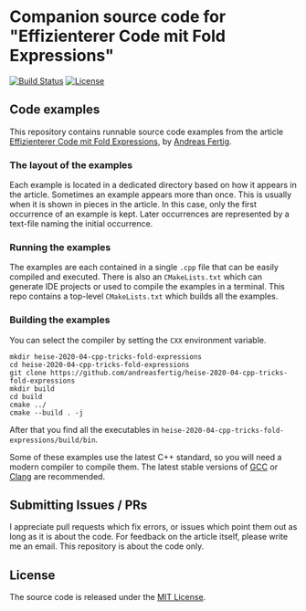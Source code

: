 # Companion source code for "Effizienterer Code mit Fold Expressions"


[![Build Status](https://github.com/andreasfertig/heise-2020-04-cpp-tricks-fold-expressions/workflows/ci/badge.svg)](https://github.com/andreasfertig/heise-2020-04-cpp-tricks-fold-expressions/actions/) [![License](https://img.shields.io/badge/license-MIT-blue.svg)](/LICENSE.txt) 


## Code examples

This repository contains runnable source code examples from the article [Effizienterer Code mit Fold Expressions](https://www.heise.de/select/ix/2020/4), by [Andreas Fertig](https://andreasfertig.info).

### The layout of the examples

Each example is located in a dedicated directory based on how it appears in the article. Sometimes an example appears more than once. This is usually when it is shown in pieces in the article. In this case, only the first occurrence of an example is kept. Later occurrences are represented by a text-file naming the initial occurrence.

### Running the examples

The examples are each contained in a single `.cpp` file that can be easily compiled and executed. There is also an `CMakeLists.txt` which can generate IDE projects or used to compile the examples in a terminal. 
This repo contains a top-level `CMakeLists.txt` which builds all the examples. 

### Building the examples

You can select the compiler by setting the `CXX` environment variable.

```
mkdir heise-2020-04-cpp-tricks-fold-expressions
cd heise-2020-04-cpp-tricks-fold-expressions
git clone https://github.com/andreasfertig/heise-2020-04-cpp-tricks-fold-expressions
mkdir build
cd build
cmake ../
cmake --build . -j
```

After that you find all the executables in `heise-2020-04-cpp-tricks-fold-expressions/build/bin`.

Some of these examples use the latest C++ standard, so you will need a modern compiler to compile them. The latest stable versions of [GCC](https://gcc.gnu.org/releases.html) or [Clang](https://releases.llvm.org) are recommended.

## Submitting Issues / PRs

I appreciate pull requests which fix errors, or issues which point them out as long as it is about the code. For feedback on the article itself, please write me an email. This repository is about the code only.


## License

The source code is released under the [MIT License](/LICENSE.txt).

